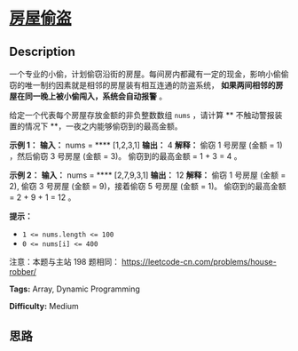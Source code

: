 # [房屋偷盗][title]

## Description

一个专业的小偷，计划偷窃沿街的房屋。每间房内都藏有一定的现金，影响小偷偷窃的唯一制约因素就是相邻的房屋装有相互连通的防盗系统，
**如果两间相邻的房屋在同一晚上被小偷闯入，系统会自动报警** 。

给定一个代表每个房屋存放金额的非负整数数组 `nums` ，请计算 **  不触动警报装置的情况下 **，一夜之内能够偷窃到的最高金额。



**示例 1：**
            **输入：** nums = **** [1,2,3,1]    **输出：** 4    **解释：** 偷窃 1 号房屋 (金额 = 1) ，然后偷窃 3 号房屋 (金额 = 3)。         偷窃到的最高金额 = 1 + 3 = 4 。

**示例 2：**
            **输入：** nums = **** [2,7,9,3,1]    **输出：** 12    **解释：** 偷窃 1 号房屋 (金额 = 2), 偷窃 3 号房屋 (金额 = 9)，接着偷窃 5 号房屋 (金额 = 1)。         偷窃到的最高金额 = 2 + 9 + 1 = 12 。    



**提示：**

  * `1 <= nums.length <= 100`
  * `0 <= nums[i] <= 400`



注意：本题与主站 198 题相同： <https://leetcode-cn.com/problems/house-robber/>


**Tags:** Array, Dynamic Programming

**Difficulty:** Medium

## 思路

[title]: https://leetcode-cn.com/problems/Gu0c2T
